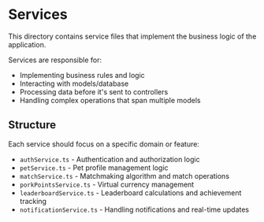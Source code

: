 # Services

This directory contains service files that implement the business logic of the application.

Services are responsible for:
- Implementing business rules and logic
- Interacting with models/database
- Processing data before it's sent to controllers
- Handling complex operations that span multiple models

## Structure

Each service should focus on a specific domain or feature:

- `authService.ts` - Authentication and authorization logic
- `petService.ts` - Pet profile management logic
- `matchService.ts` - Matchmaking algorithm and match operations
- `porkPointsService.ts` - Virtual currency management
- `leaderboardService.ts` - Leaderboard calculations and achievement tracking
- `notificationService.ts` - Handling notifications and real-time updates
